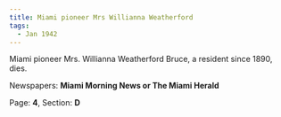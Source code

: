 ```yaml
---  
title: Miami pioneer Mrs Willianna Weatherford  
tags:  
  - Jan 1942  
---  
```

  
Miami pioneer Mrs. Willianna Weatherford Bruce, a resident since 1890, dies.  
  
Newspapers: **Miami Morning News or The Miami Herald**  
  
Page: **4**, Section: **D** 
